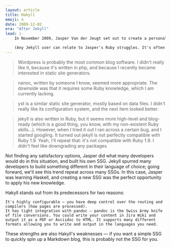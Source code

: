 ```yaml
---
layout: article
title: Hakyll
emoji: λ
date: 2009-12-02
era: "After Jekyll"
lead: |-
    In November 2009, Jasper Van der Jeugt set out to create a personal blog. He started researching platforms and found the following as his best options:

    (Any Jekyll user can relate to Jasper's Ruby struggles. It's often the most challenging part of installing Jekyll.)
---
```


> Wordpress is probably the most common blog software. I didn't really like it, because it's written in php, and because I recently became interested in static site generators.

> nanoc, written by someone I know, seemed more appropriate. The downside was that it requires some Ruby knowledge, which I am currently lacking.

> yst is a similar static site generator, mostly based on data files. I didn't really like its configuration system, and the next item looked better:

> jekyll is also written in Ruby, but it seems more high-level and blog-ready (which is a good thing, you know, with my non-existent Ruby skills…). However, when I tried it out I ran across a certain bug, and I started googling. It turned out jekyll is not perfectly compatible with Ruby 1.9. Yeah, I'll repeat that: it's not compatible with Ruby 1.9. I didn't feel like downgrading any packages

Not finding any satisfactory options, Jasper did what many developers would do in this situation, and built his own SSG. Jekyll spurred many developers to build something different in their language of choice; going forward, we'll see this trend repeat across many SSGs. In this case, Jasper was learning Haskell, and creating a new SSG was the perfect opportunity to apply his new knowledge.

Hakyll stands out from its predecessors for two reasons:

    It's highly configurable — you have deep control over the routing and compilers (how pages are processed).
    It has tight integration with pandoc — pandoc is the Swiss Army knife of file conversions. You could write your content in Jira Wiki and output it as a PDF or Asciidoc to HTML. It supports many different formats allowing you to write and output in the languages you need.

These strengths are also Hakyll's weaknesses — if you want a simple SSG to quickly spin up a Markdown blog, this is probably not the SSG for you.